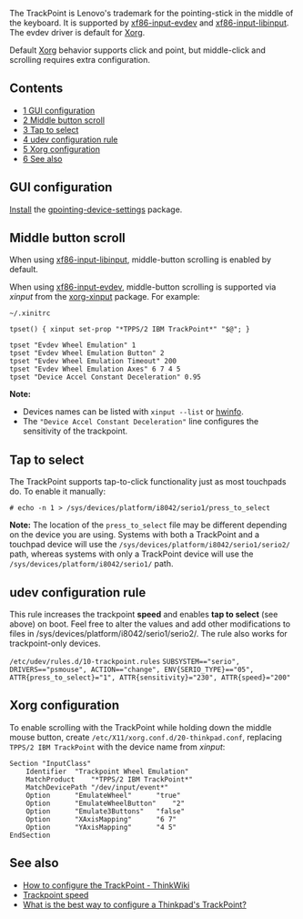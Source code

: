 The TrackPoint is Lenovo's trademark for the pointing-stick in the middle of the keyboard. It is supported by [xf86-input-evdev](https://www.archlinux.org/packages/?name=xf86-input-evdev) and [xf86-input-libinput](https://www.archlinux.org/packages/?name=xf86-input-libinput). The evdev driver is default for [Xorg](/index.php/Xorg "Xorg").

Default [Xorg](/index.php/Xorg "Xorg") behavior supports click and point, but middle-click and scrolling requires extra configuration.

## Contents

*   [1 GUI configuration](#GUI_configuration)
*   [2 Middle button scroll](#Middle_button_scroll)
*   [3 Tap to select](#Tap_to_select)
*   [4 udev configuration rule](#udev_configuration_rule)
*   [5 Xorg configuration](#Xorg_configuration)
*   [6 See also](#See_also)

## GUI configuration

[Install](/index.php/Install "Install") the [gpointing-device-settings](https://www.archlinux.org/packages/?name=gpointing-device-settings) package.

## Middle button scroll

When using [xf86-input-libinput](https://www.archlinux.org/packages/?name=xf86-input-libinput), middle-button scrolling is enabled by default.

When using [xf86-input-evdev](https://www.archlinux.org/packages/?name=xf86-input-evdev), middle-button scrolling is supported via *xinput* from the [xorg-xinput](https://www.archlinux.org/packages/?name=xorg-xinput) package. For example:

 `~/.xinitrc` 
```
tpset() { xinput set-prop "*TPPS/2 IBM TrackPoint*" "$@"; }

tpset "Evdev Wheel Emulation" 1
tpset "Evdev Wheel Emulation Button" 2
tpset "Evdev Wheel Emulation Timeout" 200
tpset "Evdev Wheel Emulation Axes" 6 7 4 5
tpset "Device Accel Constant Deceleration" 0.95

```

**Note:**

*   Devices names can be listed with `xinput --list` or [hwinfo](https://www.archlinux.org/packages/?name=hwinfo).
*   The `"Device Accel Constant Deceleration"` line configures the sensitivity of the trackpoint.

## Tap to select

The TrackPoint supports tap-to-click functionality just as most touchpads do. To enable it manually:

```
# echo -n 1 > /sys/devices/platform/i8042/serio1/press_to_select

```

**Note:** The location of the `press_to_select` file may be different depending on the device you are using. Systems with both a TrackPoint and a touchpad device will use the `/sys/devices/platform/i8042/serio1/serio2/` path, whereas systems with only a TrackPoint device will use the `/sys/devices/platform/i8042/serio1/` path.

## udev configuration rule

This rule increases the trackpoint **speed** and enables **tap to select** (see above) on boot. Feel free to alter the values and add other modifications to files in /sys/devices/platform/i8042/serio1/serio2/. The rule also works for trackpoint-only devices.

 `/etc/udev/rules.d/10-trackpoint.rules`  `SUBSYSTEM=="serio", DRIVERS=="psmouse", ACTION=="change", ENV{SERIO_TYPE}=="05", ATTR{press_to_select}="1", ATTR{sensitivity}="230", ATTR{speed}="200"` 

## Xorg configuration

To enable scrolling with the TrackPoint while holding down the middle mouse button, create `/etc/X11/xorg.conf.d/20-thinkpad.conf`, replacing `TPPS/2 IBM TrackPoint` with the device name from *xinput*:

```
Section "InputClass"
    Identifier	"Trackpoint Wheel Emulation"
    MatchProduct	"*TPPS/2 IBM TrackPoint*"
    MatchDevicePath	"/dev/input/event*"
    Option		"EmulateWheel"		"true"
    Option		"EmulateWheelButton"	"2"
    Option		"Emulate3Buttons"	"false"
    Option		"XAxisMapping"		"6 7"
    Option		"YAxisMapping"		"4 5"
EndSection

```

## See also

*   [How to configure the TrackPoint - ThinkWiki](http://www.thinkwiki.org/wiki/How_to_configure_the_TrackPoint)
*   [Trackpoint speed](https://gist.githubusercontent.com/noromanba/11261595/raw/478cf4c4d9b63f1e59364a6f427ffccd63db5e1e/thinkpad-trackpoint-speed.mkd)
*   [What is the best way to configure a Thinkpad's TrackPoint?](https://askubuntu.com/questions/37824/what-is-the-best-way-to-configure-a-thinkpads-trackpoint/553926)